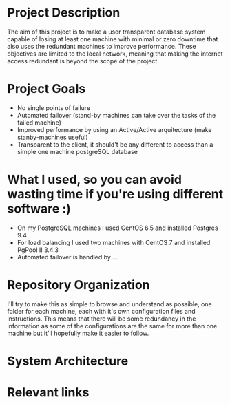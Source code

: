 # Project Description
The aim of this project is to make a user transparent database system capable of losing at least one machine with minimal or zero downtime that also uses the redundant machines to improve performance. These objectives are limited to the local network, meaning that making the internet access redundant is beyond the scope of the project.

# Project Goals
- No single points of failure
- Automated failover (stand-by machines can take over the tasks of the failed machine)
- Improved performance by using an Active/Active arquitecture (make stanby-machines useful)
- Transparent to the client, it should't be any different to access than a simple one machine postgreSQL database

# What I used, so you can avoid wasting time if you're using different software :)
- On my PostgreSQL machines I used CentOS 6.5 and installed Postgres 9.4
- For load balancing I used two machines with CentOS 7 and installed PgPool II 3.4.3
- Automated failover is handled by ...

# Repository Organization
I'll try to make this as simple to browse and understand as possible, one folder for each machine, each with it's own configuration files and instructions.
This means that there will be some redundancy in the information as some of the configurations are the same for more than one machine but it'll hopefully make it easier to follow.

# System Architecture

# Relevant links

